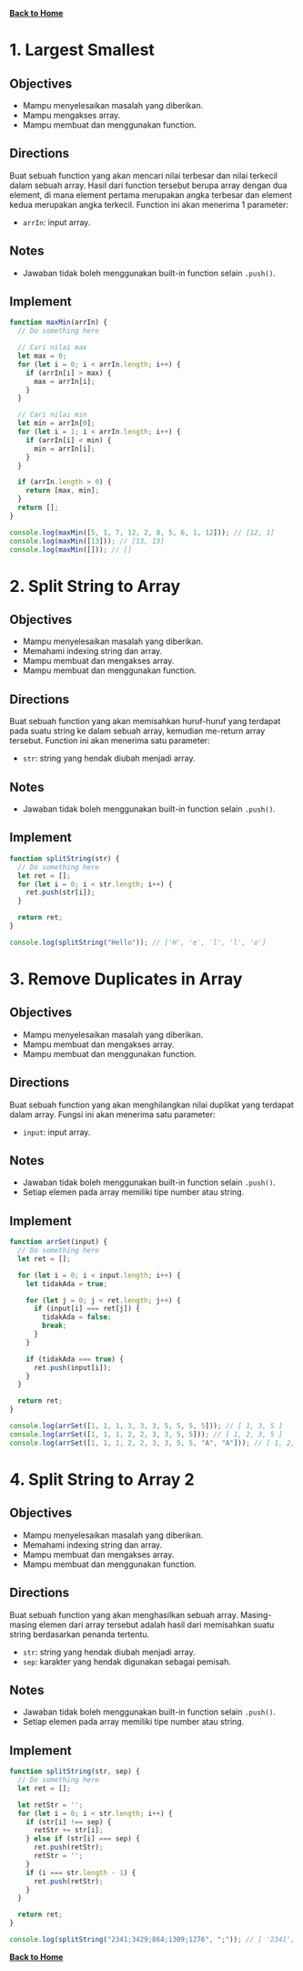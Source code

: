 [**Back to Home**](./../README.md)

# 1. Largest Smallest

## Objectives

- Mampu menyelesaikan masalah yang diberikan.
- Mampu mengakses array.
- Mampu membuat dan menggunakan function.

## Directions

Buat sebuah function yang akan mencari nilai terbesar dan nilai terkecil dalam sebuah array. Hasil dari function tersebut berupa array dengan dua element, di mana element pertama merupakan angka terbesar dan element kedua merupakan angka terkecil. Function ini akan menerima 1 parameter:

- `arrIn`: input array.

## Notes

- Jawaban tidak boleh menggunakan built-in function selain `.push()`.

## Implement

```javascript
function maxMin(arrIn) {
  // Do something here

  // Cari nilai max
  let max = 0;
  for (let i = 0; i < arrIn.length; i++) {
    if (arrIn[i] > max) {
      max = arrIn[i];
    }
  }

  // Cari nilai min
  let min = arrIn[0];
  for (let i = 1; i < arrIn.length; i++) {
    if (arrIn[i] < min) {
      min = arrIn[i];
    }
  }

  if (arrIn.length > 0) {
    return [max, min];
  }
  return [];
}

console.log(maxMin([5, 1, 7, 12, 2, 8, 5, 6, 1, 12])); // [12, 1]
console.log(maxMin([13])); // [13, 13]
console.log(maxMin([])); // []
```

# 2. Split String to Array

## Objectives

- Mampu menyelesaikan masalah yang diberikan.
- Memahami indexing string dan array.
- Mampu membuat dan mengakses array.
- Mampu membuat dan menggunakan function.

## Directions

Buat sebuah function yang akan memisahkan huruf-huruf yang terdapat pada suatu string ke dalam sebuah array, kemudian me-return array tersebut. Function ini akan menerima satu parameter:

- `str`: string yang hendak diubah menjadi array.

## Notes

- Jawaban tidak boleh menggunakan built-in function selain `.push()`.

## Implement

```javascript
function splitString(str) {
  // Do something here
  let ret = [];
  for (let i = 0; i < str.length; i++) {
    ret.push(str[i]);
  }

  return ret;
}

console.log(splitString("Hello")); // ['H', 'e', 'l', 'l', 'o']
```

# 3. Remove Duplicates in Array

## Objectives

- Mampu menyelesaikan masalah yang diberikan.
- Mampu membuat dan mengakses array.
- Mampu membuat dan menggunakan function.

## Directions

Buat sebuah function yang akan menghilangkan nilai duplikat yang terdapat dalam array. Fungsi ini akan menerima satu parameter:

- `input`: input array.

## Notes

- Jawaban tidak boleh menggunakan built-in function selain `.push()`.
- Setiap elemen pada array memiliki tipe number atau string.

## Implement

```javascript
function arrSet(input) {
  // Do something here
  let ret = [];

  for (let i = 0; i < input.length; i++) {
    let tidakAda = true;

    for (let j = 0; j < ret.length; j++) {
      if (input[i] === ret[j]) {
        tidakAda = false;
        break;
      }
    }

    if (tidakAda === true) {
      ret.push(input[i]);
    }
  }

  return ret;
}

console.log(arrSet([1, 1, 1, 3, 3, 3, 5, 5, 5, 5])); // [ 1, 3, 5 ]
console.log(arrSet([1, 1, 1, 2, 2, 3, 3, 5, 5])); // [ 1, 2, 3, 5 ]
console.log(arrSet([1, 1, 1, 2, 2, 3, 3, 5, 5, "A", "A"])); // [ 1, 2, 3, 5, 'A' ]
```

# 4. Split String to Array 2

## Objectives

- Mampu menyelesaikan masalah yang diberikan.
- Memahami indexing string dan array.
- Mampu membuat dan mengakses array.
- Mampu membuat dan menggunakan function.

## Directions

Buat sebuah function yang akan menghasilkan sebuah array. Masing-masing elemen dari array tersebut adalah hasil dari memisahkan suatu string berdasarkan penanda tertentu.

- `str`: string yang hendak diubah menjadi array.
- `sep`: karakter yang hendak digunakan sebagai pemisah.

## Notes

- Jawaban tidak boleh menggunakan built-in function selain `.push()`.
- Setiap elemen pada array memiliki tipe number atau string.

## Implement

```javascript
function splitString(str, sep) {
  // Do something here
  let ret = [];

  let retStr = '';
  for (let i = 0; i < str.length; i++) {
    if (str[i] !== sep) {
      retStr += str[i];
    } else if (str[i] === sep) {
      ret.push(retStr);
      retStr = '';
    }
    if (i === str.length - 1) {
      ret.push(retStr);
    }
  }

  return ret;
}

console.log(splitString("2341;3429;864;1309;1276", ";")); // [ '2341', '3429', '864', '1309', '1276' ]
```

[**Back to Home**](./../README.md)